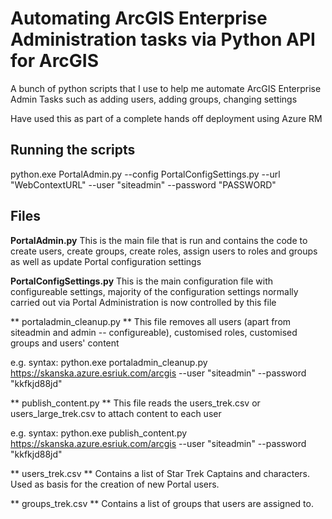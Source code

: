 # Automating ArcGIS Enterprise Administration tasks via Python API for ArcGIS

A bunch of python scripts that I use to help me automate ArcGIS Enterprise Admin Tasks such as adding users, adding groups, changing settings

Have used this as part of a complete hands off deployment using Azure RM

## Running the scripts

python.exe PortalAdmin.py --config PortalConfigSettings.py --url "WebContextURL" --user "siteadmin" --password "PASSWORD"

## Files

**PortalAdmin.py**
This is the main file that is run and contains the code to create users, create groups, create roles, assign users to roles and groups as well as update Portal configuration settings

**PortalConfigSettings.py**
This is the main configuration file with configureable settings, majority of the configuration settings normally carried out via Portal Administration is now controlled by this file

** portaladmin_cleanup.py **
This file removes all users (apart from siteadmin and admin -- configureable), customised roles, customised groups and users' content

e.g. syntax:
python.exe portaladmin_cleanup.py <https://skanska.azure.esriuk.com/arcgis> --user "siteadmin" --password "kkfkjd88jd"

** publish_content.py **
This file reads the users_trek.csv or users_large_trek.csv to attach content to each user

e.g. syntax:
python.exe publish_content.py <https://skanska.azure.esriuk.com/arcgis> --user "siteadmin" --password "kkfkjd88jd"

** users_trek.csv **
Contains a list of Star Trek Captains and characters. Used as basis for the creation of new Portal users.

** groups_trek.csv **
Contains a list of groups that users are assigned to.